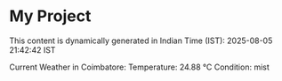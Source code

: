 # My Project

This content is dynamically generated in Indian Time (IST): 2025-08-05 21:42:42 IST


Current Weather in Coimbatore:
Temperature: 24.88 °C
Condition: mist
